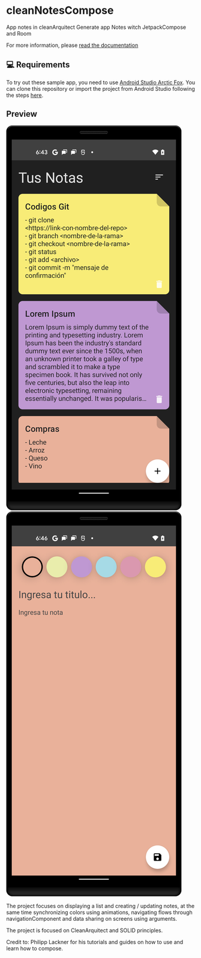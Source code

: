 # cleanNotesCompose
App notes in cleanArquitect
Generate app Notes witch JetpackCompose and Room

For more information, please [read the documentation](https://developer.android.com/jetpack/compose)

💻 Requirements
------------
To try out these sample app, you need to use [Android Studio Arctic Fox](https://developer.android.com/studio).
You can clone this repository or import the
project from Android Studio following the steps
[here](https://developer.android.com/jetpack/compose/setup#sample).

Preview
-----------
![Screenshot](screenshots/home.png)![Screenshot](screenshots/add.png)



The project focuses on displaying a list and creating / updating notes, at the same time synchronizing colors using animations, navigating flows through navigationComponent and data sharing on screens using arguments.

The project is focused on CleanArquitect and SOLID principles.

Credit to: Philipp Lackner for his tutorials and guides on how to use and learn how to compose.
